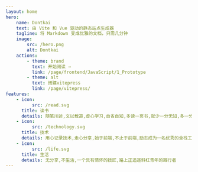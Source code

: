 ```yaml
---
layout: home
hero:
    name: Dontkai
    text: 由 Vite 和 Vue 驱动的静态站点生成器
    tagline: 将 Markdown 变成优雅的文档，只需几分钟
    image:
        src: /hero.png
        alt: Dontkai
    actions:
        - theme: brand
          text: 开始阅读 →
          link: /page/frontend/JavaScript/1_Prototype
        - theme: alt
          text: 搭建vitepress
          link: /page/vitepress/
features:
    - icon:
          src: /read.svg
      title: 读书
      details: 随笔川迹,文以载道,虚心学习,自省自知,多读一页书,就少一分无知,多一分智慧
    - icon:
          src: /technology.svg
      title: 技术
      details: 用心记录技术,走心分享,始于前端,不止于前端,励志成为一名优秀的全栈工程师,真正的实现码中致富
    - icon:
          src: /life.svg
      title: 生活
      details: 无分享,不生活,一个具有情怀的技匠,路上正追逐斜杠青年的践行者
---
```

